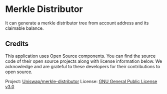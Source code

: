 # Merkle Distributor

It can generate a merkle distributor tree from account address and its claimable balance.

## Credits

This application uses Open Source components. You can find the source code of their open source projects along with license information below. We acknowledge and are grateful to these developers for their contributions to open source.

Project: [Uniswap/merkle-distributor](https://github.com/Uniswap/merkle-distributor)
License: [GNU General Public License v3.0](https://github.com/Uniswap/merkle-distributor/blob/master/LICENSE)
